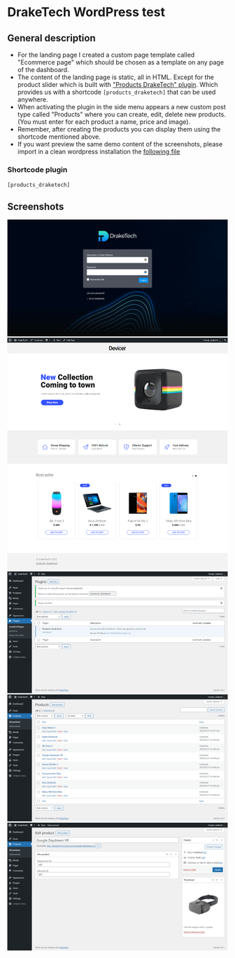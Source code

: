 # DrakeTech WordPress test

## General description
* For the landing page I created a custom page template called "Ecommerce page" which should be chosen as a template on any page of the dashboard. 
* The content of the landing page is static, all in HTML. 
Except for the product slider which is built with ["Products DrakeTech" plugin](https://github.com/andresfpatino/public/tree/main/wp-content/plugins/products-draketech). Which provides us with a shortcode `[products_draketech]` that can be used anywhere. 
* When activating the plugin in the side menu appears a new custom post type called "Products" where you can create, edit, delete new products. (You must enter for each product a name, price and image).
* Remember, after creating the products you can display them using the shortcode mentioned above. 
* If you want preview the same demo content of the screenshots, please import in a clean wordpress installation the [following file](https://github.com/andresfpatino/public/blob/main/draketecht.WordPress-test.xml)


### Shortcode plugin

```
[products_draketech]
```

## Screenshots 

![src/login.png](wp-content/themes/draketech/assets/img/documentation/login.png "Custom login")
![src/landing-product.png](wp-content/themes/draketech/assets/img/documentation/landing-product.png "Landing ecommerce")
![src/activate-plugin.png](wp-content/themes/draketech/assets/img/documentation/activate-plugin.png "Plugin activation")
![src/product_postype.png](wp-content/themes/draketech/assets/img/documentation/product_postype.png "Product Postype")
![src/edit-product.png](wp-content/themes/draketech/assets/img/documentation/edit-product.png "Edit product")

